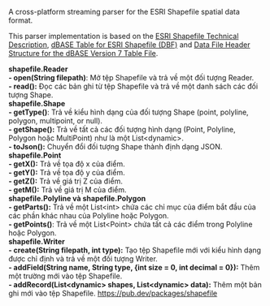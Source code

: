 A cross-platform streaming parser for the ESRI Shapefile spatial data
format.

This parser implementation is based on the
[ESRI Shapefile Technical Description](http://www.esri.com/library/whitepapers/pdfs/shapefile.pdf),
[dBASE Table for ESRI Shapefile (DBF)](http://www.digitalpreservation.gov/formats/fdd/fdd000326.shtml)
and
[Data File Header Structure for the dBASE Version 7 Table File](http://www.dbase.com/Knowledgebase/INT/db7_file_fmt.htm).

**shapefile.Reader**  
**\- open(String filepath)**: Mở tệp Shapefile và trả về một đối tượng Reader.  
**\- read():** Đọc các bản ghi từ tệp Shapefile và trả về một danh sách các đối tượng Shape.  
**shapefile.Shape**  
**\- getType()**: Trả về kiểu hình dạng của đối tượng Shape (point, polyline, polygon, multipoint, or null).  
**\- getShape():** Trả về tất cả các đối tượng hình dạng (Point, Polyline, Polygon hoặc MultiPoint) như là một List\<dynamic>.  
**\- toJson():** Chuyển đổi đối tượng Shape thành định dạng JSON.  
**shapefile.Point**  
**\- getX():** Trả về tọa độ x của điểm.  
**\- getY():** Trả về tọa độ y của điểm.  
**\- getZ():** Trả về giá trị Z của điểm.  
**\- getM():** Trả về giá trị M của điểm.  
**shapefile.Polyline và shapefile.Polygon**  
**\- getParts():** Trả về một List\<int> chứa các chỉ mục của điểm bắt đầu của các phần khác nhau của Polyline hoặc Polygon.  
**\- getPoints()**: Trả về một List\<Point> chứa tất cả các điểm trong Polyline hoặc Polygon.  
**shapefile.Writer**  
**\- create(String filepath, int type):** Tạo tệp Shapefile mới với kiểu hình dạng được chỉ định và trả về một đối tượng Writer.  
**\- addField(String name, String type, {int size = 0, int decimal = 0}):** Thêm một trường mới vào tệp Shapefile.  
**\- addRecord(List\<dynamic> shapes, List\<dynamic> data):** Thêm một bản ghi mới vào tệp Shapefile.
https://pub.dev/packages/shapefile
